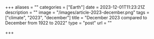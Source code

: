 +++
aliases = ""
categories = ["Earth"]
date = 2023-12-01T11:23:21Z
description = ""
image = "/images/article-2023-december.png"
tags = ["climate", "2023", "december"]
title = "December 2023 compared to December from 1922 to 2022"
type = "post"
url = ""

+++
